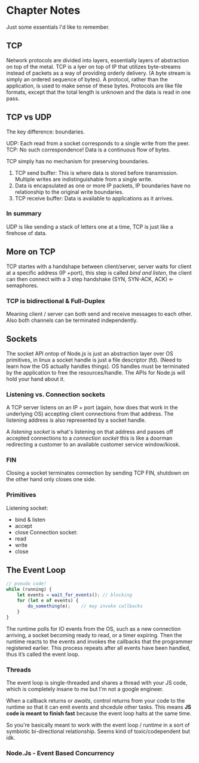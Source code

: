 # Chapter Notes
Just some essentials I'd like to remember.

## TCP
Network protocols are divided into layers, essentially layers of abstraction on top of the metal. TCP is a lyer on top of IP that utilizes byte-streams instead of packets as a way of providing orderly delivery. (A byte stream is simply an ordered sequence of bytes). A protocol, rather than the application, is used to make sense of these bytes. Protocols are like file formats, except that the total length is unknown and the data is read in one pass.

## TCP vs UDP
The key difference: boundaries.

UDP: Each read from a socket corresponds to a single write from the peer.
TCP: No such correspondence! Data is a continuous flow of bytes.

TCP simply has no mechanism for preserving boundaries.

1. TCP send buffer: This is where data is stored before transmission. Multiple writes are indistinguishable from a single write.
2. Data is encapsulated as one or more IP packets, IP boundaries have no relationship to the original write boundaries.
3. TCP receive buffer: Data is available to applications as it arrives.

### In summary
UDP is like sending a stack of letters one at a time, TCP is just like a firehose of data.

## More on TCP
TCP startes with a handshape between client/server, server waits for client at a specific address (IP +port), this step is called *bind and listen*, the client can then connect with a 3 step handshake (SYN, SYN-ACK, ACK) <- semaphores.

### TCP is bidirectional & Full-Duplex
Meaning client / server can both send and receive messages to each other. Also both channels can be terminated independently. 

## Sockets
The socket API ontop of Node.js is just an abstraction layer over OS primitives, in linux a socket handle is just a file descriptor (fd). (Need to learn how the OS actually handles things). OS handles must be terminated by the application to free the resources/handle. The APIs for Node.js will hold your hand about it. 

### Listening vs. Connection sockets
A TCP server listens on an IP + port (again, how does that work in the underlying OS) accepting client connections from that address. The listening address is also represented by a socket handle. 

A *listening socket* is what's listening on that address and passes off accepted connections to a *connection socket* this is like a doorman redirecting a customer to an available customer service window/kiosk.

### FIN
Closing a socket terminates connection by sending TCP FIN, shutdown on the other hand only closes one side. 

### Primitives 
Listening socket:
- bind & listen
- accept
- close
Connection socket:
- read
- write
- close

## The Event Loop 
```js
// pseudo code!
while (running) {
    let events = wait_for_events(); // blocking
    for (let e of events) {
        do_something(e);    // may invoke callbacks
    }
}
```
The runtime polls for IO events from the OS, such as a new connection arriving, a socket becoming ready to read, or a timer expiring. Then the runtime reacts to the events and invokes the callbacks that the programmer registered earlier. This process repeats after all events have been handled, thus it’s called the event loop.

### Threads
The event loop is single-threaded and shares a thread with your JS code, which is completely insane to me but I'm not a google engineer. 

When a callback returns or *awaits*, control returns from your code to the runtime so that it can emit events and shcedule other tasks. This means **JS code is meant to finish fast** because the event loop halts at the same time.

So you're basically meant to work with the event loop / runtime in a sort of symbiotic bi-directional relationship. Seems kind of toxic/codependent but idk.

### Node.Js - Event Based Concurrency
